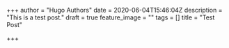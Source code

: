 +++
author = "Hugo Authors"
date = 2020-06-04T15:46:04Z
description = "This is a test post."
draft = true
feature_image = ""
tags = []
title = "Test Post"

+++
